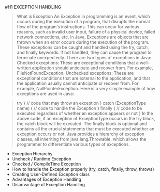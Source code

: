 #H1 EXCEPTION HANDLING

>What is Exception
An Exception in programming is an event, which occurs during the execution of a program, that disrupts the normal flow of the program's instructions. This can occur for various reasons, such as invalid user input, failure of a physical device, failed network connections, etc.
In Java, Exceptions are objects that are thrown when an error occurs during the execution of the program. These exceptions can be caught and handled using the try, catch, and finally keywords. If not handled, they can cause the program to terminate unexpectedly.
There are two types of exceptions in Java:
Checked exceptions: These are exceptional conditions that a well-written application should anticipate and recover from. For example, FileNotFoundException.
Unchecked exceptions: These are exceptional conditions that are external to the application, and that the application usually cannot anticipate or recover from. For example, NullPointerException.
Here is a very simple example of how exceptions are used in Java:


>try {
// code that may throw an exception
} catch (ExceptionType name) {
// code to handle the Exception
} finally {
// code to be executed regardless of whether an exception appears or not
}
>In the above code, if an exception of ExceptionType occurs in the try block, the catch block will be executed. The finally block is optional and contains all the crucial statements that must be executed whether an exception occurs or not.
Java provides a hierarchy of exception classes, all inheriting from java.lang.Throwable, which allows the programmer to differentiate various types of exceptions.





- Exception Hierarchy
- Uncheck / Runtime Exception
- Checked / CompileTime Exception
- How to handle the Exception properly (try, catch, finally, throw, throws)
- Creating User-Defined Exception class
- Advantages of Exception Handling
- Disadvantage of Exception Handling